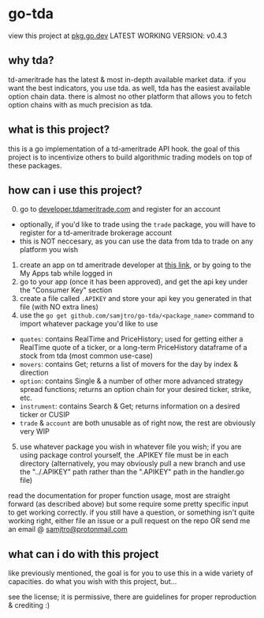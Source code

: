 # go-tda

view this project at [pkg.go.dev](https://pkg.go.dev/github.com/samjtro/go-tda)
LATEST WORKING VERSION: v0.4.3

## why tda?

td-ameritrade has the latest & most in-depth available market data. if you want the best indicators, you use tda. as well, tda has the easiest available option chain data. there is almost no other platform that allows you to fetch option chains with as much precision as tda.

## what is this project?

this is a go implementation of a td-ameritrade API hook. the goal of this project is to incentivize others to build algorithmic trading models on top of these packages.

## how can i use this project?

0. go to [developer.tdameritrade.com](https://developer.tdameritrade.com/) and register for an account
- optionally, if you'd like to trade using the `trade` package, you will have to register for a td-ameritrade brokerage account
- this is NOT neccesary, as you can use the data from tda to trade on any platform you wish
1. create an app on td ameritrade developer at [this link](https://developer.tdameritrade.com/user/me/apps), or by going to the My Apps tab while logged in
2. go to your app (once it has been approved), and get the api key under the "Consumer Key" section
3. create a file called `.APIKEY` and store your api key you generated in that file (with NO extra lines)
4. use the `go get github.com/samjtro/go-tda/<package_name>` command to import whatever package you'd like to use
- `quotes`: contains RealTime and PriceHistory; used for getting either a RealTime quote of a ticker, or a long-term PriceHistory dataframe of a stock from tda (most common use-case)
- `movers`: contains Get; returns a list of movers for the day by index & direction
- `option`: contains Single & a number of other more advanced strategy spread functions; returns an option chain for your desired ticker, strike, etc.
- `instrument`: contains Search & Get; returns information on a desired ticker or CUSIP
- `trade` & `account` are both unusable as of right now, the rest are obviously very WIP
5. use whatever package you wish in whatever file you wish; if you are using package control yourself, the .APIKEY file must be in each directory (alternatively, you may obviously pull a new branch and use the "../.APIKEY" path rather than the ".APIKEY" path in the handler.go file)

read the documentation for proper function usage, most are straight forward (as described above) but some require some pretty specific input to get working correctly. if you still have a question, or something isn't quite working right, either file an issue or a pull request on the repo OR send me an email @ samjtro@protonmail.com

## what can i do with this project

like previously mentioned, the goal is for you to use this in a wide variety of capacities. do what you wish with this project, but...

see the license; it is permissive, there are guidelines for proper reproduction & crediting :)
